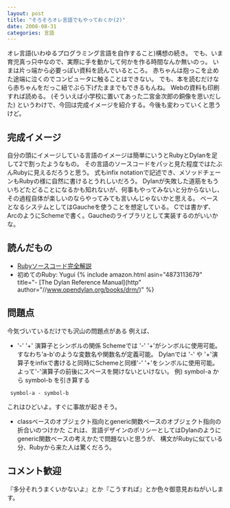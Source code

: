 ```yaml
---
layout: post
title: "そろそろオレ言語でもやっておくか(2)"
date: 2008-08-31
categories: 言語
---
```

オレ言語(いわゆるプログラミング言語を自作すること)構想の続き。
でも、いま育児真っ只中なので、実際に手を動かして何かを作る時間なんか無いのっ。
いまは片っ端から必要っぽい資料を読んでいるところ。
赤ちゃんは抱っこを止めた途端に泣くのでコンピュータに触ることはできない。
でも、本を読むだけなら赤ちゃんをだっこ紐でぶら下げたままでもできるもんね。
Webの資料も印刷すれば読める。
(そういえば小学校に置いてあった二宮金次郎の銅像を思いだした)
というわけで、今回は完成イメージを紹介する。今後も変わっていくと思うけど。

## 完成イメージ
自分の頭にイメージしている言語のイメージは簡単にいうとRubyとDylanを足して2で割ったようなもの。
その言語のソースコードをパッと見た程度ではたぶんRubyに見えるだろうと思う。
式もinfix notationで記述でき、メソッドチェーンもRubyの様に自然に書けるとうれしいだろう。
Dylanが失敗した道筋をもういちどたどることになるかも知れないが、何事もやってみないと分からないし、その過程自体が楽しいのならやってみても言いんじゃないかと思える。
ベースとなるシステムとしてはGaucheを使うことを想定している。
Cでは書かず、ArcのようにSchemeで書く。Gaucheのライブラリとして実装するのがいいかな。

## 読んだもの
- [Rubyソースコード完全解説](http://i.loveruby.net/ja/rhg/book/)
- 初めてのRuby: Yugui
   {% include amazon.html asin="4873113679" title="- [The Dylan Reference Manual](http" author="//www.opendylan.org/books/drm/)" %}

## 問題点
今気づいているだけでも沢山の問題点がある
例えば、

- '-' '+' 演算子とシンボルの関係
Schemeでは '-' '+'がシンボルに使用可能。すなわち'a-b'のような変数名や関数名が定義可能。
Dylanでは '-' や '+'演算子をinfixで書けると同時にSchemeと同様'-' '+'をシンボルに使用可能。
よって'-'演算子の前後にスペースを開けないといけない。
 例) symbol-a から symbol-b を引き算する
```
 symbol-a - symbol-b 
```
これはひどいよ。すぐに事故が起きそう。

- classベースのオブジェクト指向とgeneric関数ベースのオブジェクト指向の折合いのつけかた
これは、言語デザインのポリシーとしてはDylanのようにgeneric関数ベースの考えかたで問題ないと思うが、
構文がRubyに似ている分、Rubyから来た人は驚くだろう。

## コメント歓迎
『多分それうまくいかないよ』とか『こうすれば』とか色々御意見おねがいします。
